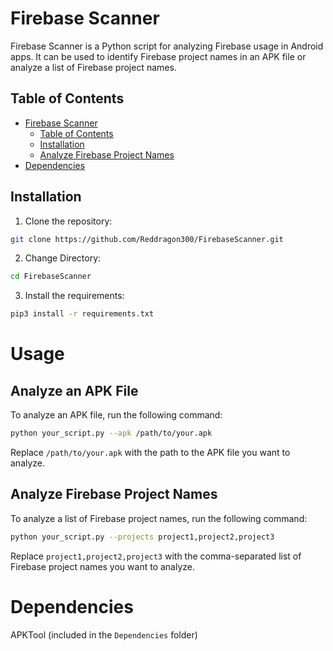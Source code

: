# Firebase Scanner

Firebase Scanner is a Python script for analyzing Firebase usage in Android apps. It can be used to identify Firebase project names in an APK file or analyze a list of Firebase project names.

## Table of Contents

- [Firebase Scanner](#firebase-scanner)
  - [Table of Contents](#table-of-contents)
  - [Installation](#installation)
  - [Analyze Firebase Project Names](#analyze-firebase-project-names)
- [Dependencies](#dependencies)

## Installation

1. Clone the repository:
```bash
git clone https://github.com/Reddragon300/FirebaseScanner.git
```
2. Change Directory:
```bash
cd FirebaseScanner
```
3. Install the requirements:
```bash
pip3 install -r requirements.txt
```

# Usage

## Analyze an APK File
To analyze an APK file, run the following command:
```bash
python your_script.py --apk /path/to/your.apk
```

Replace `/path/to/your.apk` with the path to the APK file you want to analyze.

## Analyze Firebase Project Names

To analyze a list of Firebase project names, run the following command:
```bash
python your_script.py --projects project1,project2,project3
```

Replace `project1,project2,project3` with the comma-separated list of Firebase project names you want to analyze.

# Dependencies

APKTool (included in the `Dependencies` folder)
